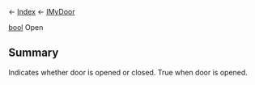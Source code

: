 ← [Index](Api-Index) ← [IMyDoor](Sandbox.ModAPI.Ingame.IMyDoor)

[bool](System.Boolean) Open

## Summary

Indicates whether door is opened or closed. True when door is opened.

